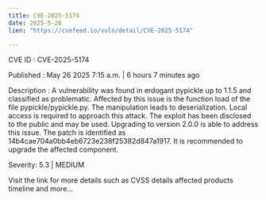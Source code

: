 ```yaml
---
title: CVE-2025-5174
date: 2025-5-26
lien: "https://cvefeed.io/vuln/detail/CVE-2025-5174"

---
```


CVE ID : CVE-2025-5174

Published :  May 26
2025
7:15 a.m. | 6 hours
7 minutes ago

Description : A vulnerability was found in erdogant pypickle up to 1.1.5 and classified as problematic. Affected by this issue is the function load of the file pypickle/pypickle.py. The manipulation leads to deserialization. Local access is required to approach this attack. The exploit has been disclosed to the public and may be used. Upgrading to version 2.0.0 is able to address this issue. The patch is identified as 14b4cae704a0bb4eb6723e238f25382d847a1917. It is recommended to upgrade the affected component.

Severity: 5.3 | MEDIUM

Visit the link for more details
such as CVSS details
affected products
timeline
and more...
